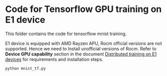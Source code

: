 # Code for Tensorflow GPU training on E1 device

This folder contains the code for tensorflow mnist training.

E1 device is equipped with AMD Rayzen APU, Rocm official versions are not supported. Hence we need to Install unofficial versions of Rocm. Refer to **Device GPU capability** section in the document [Distributed training on E1 devices](docs/distributed_training_on_E1_devices.md) for requirements and installation steps.

```python
python mnist_tf.py
```

